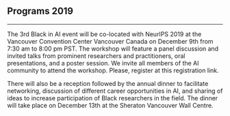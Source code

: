 ## Programs 2019
---
The 3rd Black in AI event will be co-located with NeurIPS 2019 at the Vancouver Convention Center Vancouver Canada on December 9th from 7:30 am to 8:00 pm PST. The workshop will feature a panel discussion and invited talks from prominent researchers and practitioners, oral presentations, and a poster session. We invite all members of the AI community to attend the workshop. Please, register at this registration link.

There will also be a reception followed by the annual dinner to facilitate networking, discussion of different career opportunities in AI, and sharing of ideas to increase participation of Black researchers in the field. The dinner will take place on December 13th at the Sheraton Vancouver Wall Centre.
